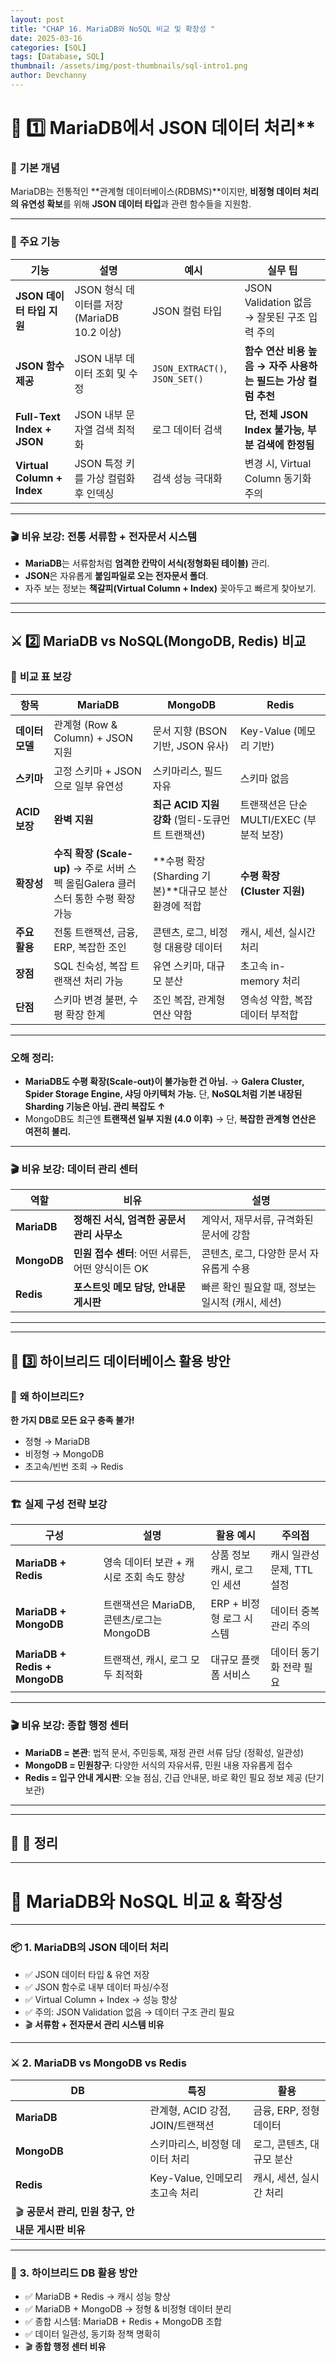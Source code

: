 ```yaml
---
layout: post
title: "CHAP 16. MariaDB와 NoSQL 비교 및 확장성 "
date: 2025-03-16
categories: [SQL]
tags: [Database, SQL]
thumbnail: /assets/img/post-thumbnails/sql-intro1.png
author: Devchanny
---
```


# 📌 1️⃣ MariaDB에서 JSON 데이터 처리**

### 📌 **기본 개념**

MariaDB는 전통적인 **관계형 데이터베이스(RDBMS)**이지만, **비정형 데이터 처리의 유연성 확보**를 위해 **JSON 데이터 타입**과 관련 함수들을 지원함.

---

### 🎯 **주요 기능**

| 기능 | 설명 | 예시 | 실무 팁 |
| --- | --- | --- | --- |
| **JSON 데이터 타입 지원** | JSON 형식 데이터를 저장 (MariaDB 10.2 이상) | JSON 컬럼 타입 | JSON Validation 없음 → 잘못된 구조 입력 주의 |
| **JSON 함수 제공** | JSON 내부 데이터 조회 및 수정 | `JSON_EXTRACT()`, `JSON_SET()` | **함수 연산 비용 높음 → 자주 사용하는 필드는 가상 컬럼 추천** |
| **Full-Text Index + JSON** | JSON 내부 문자열 검색 최적화 | 로그 데이터 검색 | **단, 전체 JSON Index 불가능, 부분 검색에 한정됨** |
| **Virtual Column + Index** | JSON 특정 키를 가상 컬럼화 후 인덱싱 | 검색 성능 극대화 | 변경 시, Virtual Column 동기화 주의 |

---

### 🎬 **비유 보강: 전통 서류함 + 전자문서 시스템**

- **MariaDB**는 서류함처럼 **엄격한 칸막이 서식(정형화된 테이블)** 관리.
- **JSON**은 자유롭게 **붙임파일로 오는 전자문서 폴더**.
- 자주 보는 정보는 **책갈피(Virtual Column + Index)** 꽂아두고 빠르게 찾아보기.

---

---

## ⚔️ **2️⃣ MariaDB vs NoSQL(MongoDB, Redis) 비교**

### 📌 **비교 표 보강**

| 항목 | **MariaDB** | **MongoDB** | **Redis** |
| --- | --- | --- | --- |
| **데이터 모델** | 관계형 (Row & Column) + JSON 지원 | 문서 지향 (BSON 기반, JSON 유사) | Key-Value (메모리 기반) |
| **스키마** | 고정 스키마 + JSON으로 일부 유연성 | 스키마리스, 필드 자유 | 스키마 없음 |
| **ACID 보장** | **완벽 지원** | **최근 ACID 지원 강화** (멀티-도큐먼트 트랜잭션) | 트랜잭션은 단순 MULTI/EXEC (부분적 보장) |
| **확장성** | **수직 확장 (Scale-up)** → 주로 서버 스펙 올림Galera 클러스터 통한 수평 확장 가능 | **수평 확장 (Sharding 기본)**대규모 분산 환경에 적합 | **수평 확장 (Cluster 지원)** |
| **주요 활용** | 전통 트랜잭션, 금융, ERP, 복잡한 조인 | 콘텐츠, 로그, 비정형 대용량 데이터 | 캐시, 세션, 실시간 처리 |
| **장점** | SQL 친숙성, 복잡 트랜잭션 처리 가능 | 유연 스키마, 대규모 분산 | 초고속 in-memory 처리 |
| **단점** | 스키마 변경 불편, 수평 확장 한계 | 조인 복잡, 관계형 연산 약함 | 영속성 약함, 복잡 데이터 부적합 |

---

### **오해 정리:**

- **MariaDB도 수평 확장(Scale-out)이 불가능한 건 아님.** → **Galera Cluster, Spider Storage Engine, 샤딩 아키텍처 가능.**
단, **NoSQL처럼 기본 내장된 Sharding 기능은 아님. 관리 복잡도 ↑**
- MongoDB도 최근엔 **트랜잭션 일부 지원 (4.0 이후)** → 단, **복잡한 관계형 연산은 여전히 불리.**

---

### 🎬 **비유 보강: 데이터 관리 센터**

| 역할 | 비유 | 설명 |
| --- | --- | --- |
| **MariaDB** | **정해진 서식, 엄격한 공문서 관리 사무소** | 계약서, 재무서류, 규격화된 문서에 강함 |
| **MongoDB** | **민원 접수 센터**: 어떤 서류든, 어떤 양식이든 OK | 콘텐츠, 로그, 다양한 문서 자유롭게 수용 |
| **Redis** | **포스트잇 메모 담당, 안내문 게시판** | 빠른 확인 필요할 때, 정보는 일시적 (캐시, 세션) |

---

---

## 🔗 **3️⃣ 하이브리드 데이터베이스 활용 방안**

### 📌 **왜 하이브리드?**

**한 가지 DB로 모든 요구 충족 불가!**

- 정형 → MariaDB
- 비정형 → MongoDB
- 초고속/빈번 조회 → Redis

---

### 🏗️ **실제 구성 전략 보강**

| 구성 | 설명 | 활용 예시 | 주의점 |
| --- | --- | --- | --- |
| **MariaDB + Redis** | 영속 데이터 보관 + 캐시로 조회 속도 향상 | 상품 정보 캐시, 로그인 세션 | 캐시 일관성 문제, TTL 설정 |
| **MariaDB + MongoDB** | 트랜잭션은 MariaDB, 콘텐츠/로그는 MongoDB | ERP + 비정형 로그 시스템 | 데이터 중복 관리 주의 |
| **MariaDB + Redis + MongoDB** | 트랜잭션, 캐시, 로그 모두 최적화 | 대규모 플랫폼 서비스 | 데이터 동기화 전략 필요 |

---

### 🎬 **비유 보강: 종합 행정 센터**

- **MariaDB = 본관**: 법적 문서, 주민등록, 재정 관련 서류 담당 (정확성, 일관성)
- **MongoDB = 민원창구**: 다양한 서식의 자유서류, 민원 내용 자유롭게 접수
- **Redis = 입구 안내 게시판**: 오늘 점심, 긴급 안내문, 바로 확인 필요 정보 제공 (단기 보관)

---

---

## 📝 **🔖 정리**

---

# 🔄 MariaDB와 NoSQL 비교 & 확장성

---

### 📦 **1. MariaDB의 JSON 데이터 처리**

- ✅ JSON 데이터 타입 & 유연 저장
- ✅ JSON 함수로 내부 데이터 파싱/수정
- ✅ Virtual Column + Index → 성능 향상
- ✅ 주의: JSON Validation 없음 → 데이터 구조 관리 필요
- 🎬 **서류함 + 전자문서 관리 시스템 비유**

---

### ⚔️ **2. MariaDB vs MongoDB vs Redis**

| DB | 특징 | 활용 |
| --- | --- | --- |
| **MariaDB** | 관계형, ACID 강점, JOIN/트랜잭션 | 금융, ERP, 정형 데이터 |
| **MongoDB** | 스키마리스, 비정형 데이터 처리 | 로그, 콘텐츠, 대규모 분산 |
| **Redis** | Key-Value, 인메모리 초고속 처리 | 캐시, 세션, 실시간 처리 |
| 🎬 **공문서 관리, 민원 창구, 안내문 게시판 비유** |  |  |

---

### 🔗 **3. 하이브리드 DB 활용 방안**

- ✅ MariaDB + Redis → 캐시 성능 향상
- ✅ MariaDB + MongoDB → 정형 & 비정형 데이터 분리
- ✅ 종합 시스템: MariaDB + Redis + MongoDB 조합
- ✅ 데이터 일관성, 동기화 정책 명확히
- 🎬 **종합 행정 센터 비유**
